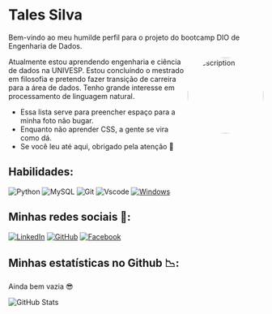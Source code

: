 # Tales Silva

Bem-vindo ao meu humilde perfil para o projeto do bootcamp DIO de Engenharia de Dados.

<img src="https://media.licdn.com/dms/image/v2/D4D03AQEqS8JLUzgkDA/profile-displayphoto-shrink_800_800/profile-displayphoto-shrink_800_800/0/1702334098765?e=1732147200&v=beta&t=aj1lyfKCUwNah--BxFUaC62fMwv04jZZ4R82Z1MKj6M" alt="Description" width="150" height="150" style="border-radius: 100px;" align = "right" style="rotate">





<p align="left">
Atualmente estou aprendendo engenharia e ciência de dados na UNIVESP. Estou concluíndo o mestrado em filosofia e pretendo fazer transição de carreira para a área de dados. Tenho grande interesse em processamento de linguagem natural.
</p>

<ul align="left">
    <li>Essa lista serve para preencher espaço para a minha foto não bugar.</li>
    <li>Enquanto não aprender CSS, a gente se vira como dá. </li>
    <li>Se você leu até aqui, obrigado pela atenção 🤞</li>
</ul>

## Habilidades:
![Python](https://img.shields.io/badge/python-d85337?style=flate&logo=python&logoColor=3d2f2c)
![MySQL](https://img.shields.io/badge/MySQL-d85337?style=flat&logo=mysql&logoColor=white) ![Git](https://img.shields.io/badge/GIT-d85337?style=flat&logo=git&logoColor=white) ![Vscode](https://img.shields.io/badge/Vscode-d85337?style=flat&logo=visual-studio-code&logoColor=white) [![Windows](https://img.shields.io/badge/Windows-d85337?style=flat&logo=windows&logoColor=2CA5E0)](https://www.youtube.com/watch?v=dQw4w9WgXcQ) 




## Minhas redes sociais 📲:
[![LinkedIn](https://img.shields.io/badge/LinkedIn-d85337?style=for-the-badge&logo=linkedin&logoColor=white)](https://www.linkedin.com/in/tales-rodrigues-silva/) [![GitHub](https://img.shields.io/badge/GitHub-d85337?style=for-the-badge&logo=github&logoColor=white)](https://github.com/TalesRNSilva)
[![Facebook](https://img.shields.io/badge/Facebook-d85337?style=for-the-badge&logo=facebook&logoColor=white)](https://www.facebook.com/tales.cazoi)


## Minhas estatísticas no Github 📉:
Ainda bem vazia 😎

![GitHub Stats](https://github-readme-stats.vercel.app/api?username=TalesRNSilva&theme=darcula&title_color=D85337)
